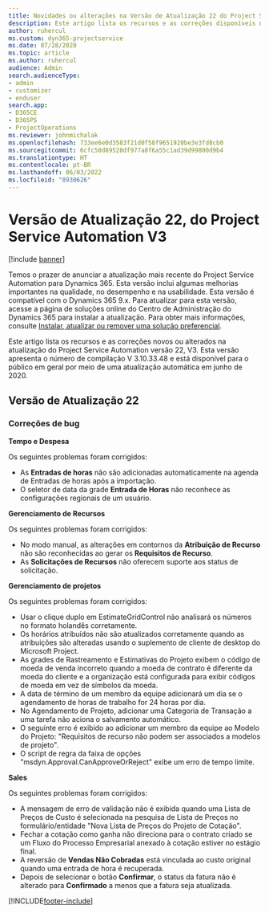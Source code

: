 ```yaml
---
title: Novidades ou alterações na Versão de Atualização 22 do Project Service Automation V3
description: Este artigo lista os recursos e as correções disponíveis na atualização do Project Service Automation versão 22, V3.
author: ruhercul
ms.custom: dyn365-projectservice
ms.date: 07/28/2020
ms.topic: article
ms.author: ruhercul
audience: Admin
search.audienceType:
- admin
- customizer
- enduser
search.app:
- D365CE
- D365PS
- ProjectOperations
ms.reviewer: johnmichalak
ms.openlocfilehash: 733ee6e0d3583f21d0f58f9651920be3e3fd8cb0
ms.sourcegitcommit: 6cfc50d89528df977a8f6a55c1ad39d99800d9b4
ms.translationtype: HT
ms.contentlocale: pt-BR
ms.lasthandoff: 06/03/2022
ms.locfileid: "8930626"
---
```

# <a name="project-service-automation-update-release-22-v3"></a>Versão de Atualização 22, do Project Service Automation V3

[!include [banner](../includes/psa-now-project-operations.md)]

Temos o prazer de anunciar a atualização mais recente do Project Service Automation para Dynamics 365. Esta versão inclui algumas melhorias importantes na qualidade, no desempenho e na usabilidade. Esta versão é compatível com o Dynamics 365 9.x. Para atualizar para esta versão, acesse a página de soluções online do Centro de Administração do Dynamics 365 para instalar a atualização. Para obter mais informações, consulte [Instalar, atualizar ou remover uma solução preferencial](/power-platform/admin/install-remove-preferred-solution).

Este artigo lista os recursos e as correções novos ou alterados na atualização do Project Service Automation versão 22, V3. Esta versão apresenta o número de compilação V 3.10.33.48 e está disponível para o público em geral por meio de uma atualização automática em junho de 2020.

## <a name="update-release-22"></a>Versão de Atualização 22

### <a name="bug-fixes"></a>Correções de bug



**Tempo e Despesa**

Os seguintes problemas foram corrigidos:

- As **Entradas de horas** não são adicionadas automaticamente na agenda de Entradas de horas após a importação.
- O seletor de data da grade **Entrada de Horas** não reconhece as configurações regionais de um usuário.

**Gerenciamento de Recursos**

Os seguintes problemas foram corrigidos:

- No modo manual, as alterações em contornos da **Atribuição de Recurso** não são reconhecidas ao gerar os **Requisitos de Recurso**.
- As **Solicitações de Recursos** não oferecem suporte aos status de solicitação.

**Gerenciamento de projetos**

Os seguintes problemas foram corrigidos:

- Usar o clique duplo em EstimateGridControl não analisará os números no formato holandês corretamente.
- Os horários atribuídos não são atualizados corretamente quando as atribuições são alteradas usando o suplemento de cliente de desktop do Microsoft Project.
- As grades de Rastreamento e Estimativas do Projeto exibem o código de moeda de venda incorreto quando a moeda de contrato é diferente da moeda do cliente e a organização está configurada para exibir códigos de moeda em vez de símbolos da moeda.
- A data de término de um membro da equipe adicionará um dia se o agendamento de horas de trabalho for 24 horas por dia.
- No Agendamento de Projeto, adicionar uma Categoria de Transação a uma tarefa não aciona o salvamento automático.
- O seguinte erro é exibido ao adicionar um membro da equipe ao Modelo do Projeto: "Requisitos de recurso não podem ser associados a modelos de projeto". 
- O script de regra da faixa de opções "msdyn.Approval.CanApproveOrReject" exibe um erro de tempo limite.

**Sales**

Os seguintes problemas foram corrigidos:

- A mensagem de erro de validação não é exibida quando uma Lista de Preços de Custo é selecionada na pesquisa de Lista de Preços no formulário/entidade "Nova Lista de Preços do Projeto de Cotação".
- Fechar a cotação como ganha não direciona para o contrato criado se um Fluxo do Processo Empresarial anexado à cotação estiver no estágio final.
- A reversão de **Vendas Não Cobradas** está vinculada ao custo original quando uma entrada de hora é recuperada.
- Depois de selecionar o botão **Confirmar**, o status da fatura não é alterado para **Confirmado** a menos que a fatura seja atualizada.


[!INCLUDE[footer-include](../includes/footer-banner.md)]
